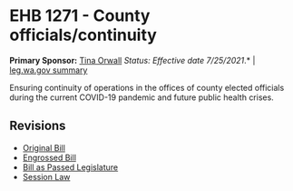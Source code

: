 # EHB 1271 - County officials/continuity
**Primary Sponsor:** [Tina Orwall](/person/leg/tina.orwall.md)
*Status: Effective date 7/25/2021*.* | [leg.wa.gov summary](https://app.leg.wa.gov/billsummary?BillNumber=1271&Year=2021)

Ensuring continuity of operations in the offices of county elected officials during the current COVID-19 pandemic and future public health crises.

## Revisions
* [Original Bill](1/)
* [Engrossed Bill](1/)
* [Bill as Passed Legislature](1/)
* [Session Law](1/)
